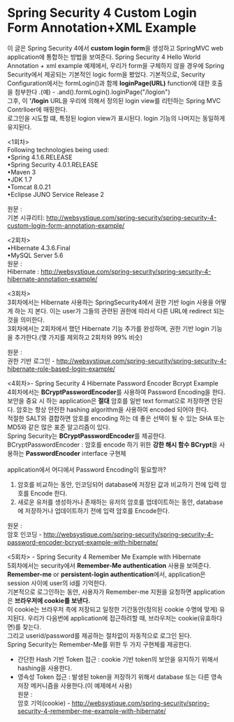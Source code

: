 Spring Security 4 Custom Login Form Annotation+XML Example
==========================================================
이 글은 Spring Security 4에서 **custom login form**을 생성하고 SpringMVC web application에 통합하는 방법을 보여준다.
Spring Security 4 Hello World Annotation + xml example 예제에서, 우리가 form을 구체하지 않을 경우에  Spring Security에서 제공되는 기본적인 logic form을 봤었다.
기본적으로, Security Configuration에서는 formLogin()과 함께 **loginPage(URL)** function에 대한 호출을 첨부한다 .(예) - .and().formLogin().loginPage("/logion")<br>
그후, 이 **'/login** URL을 우리에 의해서 정의된 login view를 리턴하는 Spring MVC Contrlloer에 매핑한다.<br>
로그인을 시도할 떄, 특정된 logion view가 표시된다. login 기능의 나머지는 동일하게 유지된다.<br>

<1회차><br>
Following technologies being used:<br>
•Spring 4.1.6.RELEASE<br>
•Spring Security 4.0.1.RELEASE<br>
•Maven 3<br>
•JDK 1.7<br>
•Tomcat 8.0.21<br>
•Eclipse JUNO Service Release 2<br>

원문 : <br>
기본 시큐리티:  http://websystique.com/spring-security/spring-security-4-custom-login-form-annotation-example/
    
<2회차><br>
•Hibernate 4.3.6.Final<br>
•MySQL Server 5.6<br>
원문 :<br>
Hibernate : http://websystique.com/spring-security/spring-security-4-hibernate-annotation-example/<br>

<3회차><br>
3회차에서는 Hibernate 사용하는 SpringSecurity4에서 권한 기반 login 사용을 어떻게 하는 지 본다.
이는 user가 그들의 관련된 권한에 따라서 다른 URL에 redirect 되는 것을 의미한다.
<br>
3회차에서는 2회차에서 했던 Hibernate 기능 추가를 완성하며, 권한 기반 login 기능을 추가한다.(몇 가지를 제외하고 2회차와 99% 비슷)

원문 : <br>
권한 기반 로그인 - http://websystique.com/spring-security/spring-security-4-hibernate-role-based-login-example/<br>

<4회차>- Spring Security 4 Hibernate Password Encoder Bcrypt Example<br>
4회차에서는 **BCryptPasswordEncoder**를 사용하여 Password Encoding을 한다.<br>
보안을 중요 시 하는 application은 **절대** 암호를 일반 text format으로 저장하면 안된다. 암호는 항상 안전한 hashing algorithm을 사용하여 encoded 되어야 한다.<br>
적절한 SALT와 결합하면 암호를 encoding 하는 데 좋은 선택이 될 수 있는 SHA 또는 MD5와 같은 많은 표준 알고리즘이 있다.<br>
Spring Security는 **BCryptPasswordEncoder**를 제공한다. <br>
BCryptPasswordEncoder : 암호를 encode 하기 위한 **강한 해시 함수 BCrypt**을 사용하는 **PasswordEncoder** interface 구현체<br>
<br>
application에서 어디에서 Password Encoding이 필요할까?<br>
1. 암호를 비교하는 동안, 인코딩되어 database에 저장된 값과 비교하기 전에 입력 암호를 Encode 한다.
2. 새로운 유저를 생성하거나 존재하는 유저의 암호를 업데이트하는 동안, database에 저장하거나 업데이트하기 전에 입력 암호를 Encode한다.<br>

원문 : <br>
암호 인코딩 - http://websystique.com/spring-security/spring-security-4-password-encoder-bcrypt-example-with-hibernate/<br>

<5회차> - Spring Security 4 Remember Me Example with Hibernate<br>
5회차에서는 security에서 **Remember-Me authentication** 사용을 보여준다.<br>
**Remember-me** or **persistent-login authentication**에서, application은 session 사이에 user의 id를 기억한다.<br>
기본적으로 로그인하는 동안, 사용자가 Remember-me 지원을 요청하면 application은 **브라우저에 cookie를 보낸다.**<br>
이 cookie는 브라우저 측에 저장되고 일정한 기간동안(정의된 cookie 수명에 맞게) 유지된다. 우리가 다음번에 application에 접근하려할 때, 브라우저는 cookie(유효하다면)를 찾는다.<br>
그리고 userid/password를 제공하는 절차없이 자동적으로 로그인 된다.<br>
Spring Security는 Remember-Me를 위한 두 가지 구현체를 제공한다.<br>
+ 간단한 Hash 기반 Token 접근 : cookie 기반 token의 보안을 유지하기 위해서 hashing을 사용한다.<br>
+ 영속성 Token 접근 : 발생된 token을 저장하기 위해서 database 또는 다른 영속 저장 메커니즘을 사용한다.(이 예제에서 사용)<br>
원문 : <br>
암호 기억(cookie) - http://websystique.com/spring-security/spring-security-4-remember-me-example-with-hibernate/
